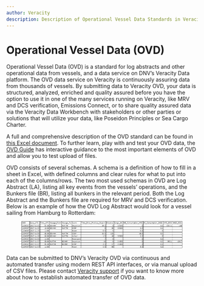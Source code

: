 ```yaml
---
author: Veracity
description: Description of Operational Vessel Data Standards in Veracity
---
```


# Operational Vessel Data (OVD)

Operational Vessel Data (OVD) is a standard for log abstracts and other operational data from vessels, and a data service on DNV’s Veracity Data platform.
The OVD data service on Veracity is continuously assuring data from thousands of vessels. By submitting data to Veracity OVD, your data is structured, analyzed, enriched and quality assured before you have the option to use it in one of the many services running on Veracity, like MRV and DCS verification, Emissions Connect, or to share quality assured data via the Veracity Data Workbench with stakeholders or other parties or solutions that will utilize your data, like Poseidon Principles or Sea Cargo Charter.

A full and comprehensive description of the OVD standard can be found in [this Excel document](https://veracitycdnprod.blob.core.windows.net/digisales/myservices/cdn/content/marketplace/docs/OVD%203.0%20interface%20description%20-%20STAG.xlsx). To further learn, play with and test your OVD data, the [OVD Guide](https://ovdguide.veracityapp.com/) has interactive guidance to the most important elements of OVD and allow you to test upload of files.

OVD consists of several schemas. A schema is a definition of how to fill in a sheet in Excel, with defined columns and clear rules for what to put into each of the columns/rows. The two most used schemas in OVD are Log Abstract (LA), listing all key events from the vessels’ operations, and the Bunkers file (BR), listing all bunkers in the relevant period. Both the Log Abstract and the Bunkers file are required for MRV and DCS verification.
Below is an example of how the OVD Log Abstract would look for a vessel sailing from Hamburg to Rotterdam:

<figure>
    <img src="assets/data-table.png"/>
</figure>

Data can be submitted to DNV’s Veracity OVD via continuous and automated transfer using modern REST API interfaces, or via manual upload of CSV files. Please contact [Veracity support](mailto:support@veracity.com) if you want to know more about how to establish automated transfer of OVD data.
